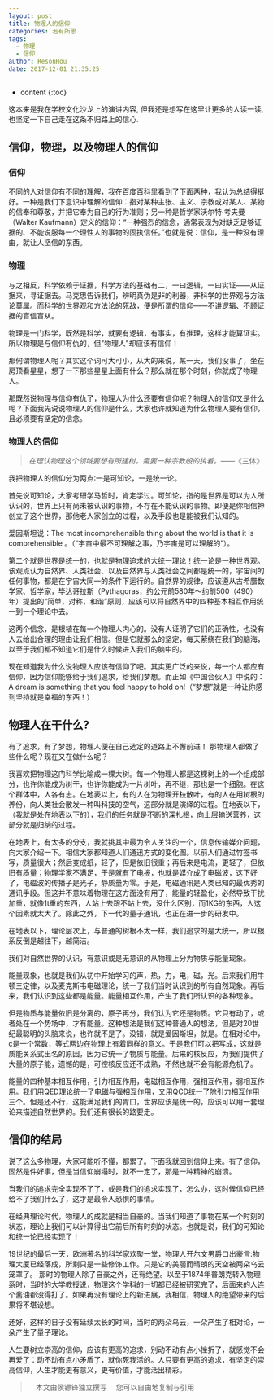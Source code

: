 ```yaml
---
layout: post
title: 物理人的信仰
categories: 若有所思
tags:
  - 物理
  - 信仰
author: ResonHou
date: 2017-12-01 21:35:25
---
```


* content
{:toc}

这本来是我在学校文化沙龙上的演讲内容, 但我还是想写在这里让更多的人读一读, 也坚定一下自己走在这条不归路上的信心.
<!-- more -->




## 信仰，物理，以及物理人的信仰

### 信仰

不同的人对信仰有不同的理解，我在百度百科里看到了下面两种，我认为总结得挺好。一种是我们下意识中理解的信仰：指对某种主张、主义、宗教或对某人、某物的信奉和尊敬，并把它奉为自己的行为准则；另一种是哲学家沃尔特·考夫曼（Walter Kaufmann）定义的信仰：“一种强烈的信念，通常表现为对缺乏足够证据的、不能说服每一个理性人的事物的固执信任。”也就是说：信仰，是一种没有理由，就让人坚信的东西。

### 物理

与之相反，科学依赖于证据，科学方法的基础有二，一曰逻辑，一曰实证——从证据来，寻证据去。马克思告诉我们，辨明真伪是非的利器，非科学的世界观与方法论莫属。而科学的世界观和方法论的死敌，便是所谓的信仰——不讲逻辑、不顾证据的盲信盲从。

物理是一门科学，既然是科学，就要有逻辑，有事实，有推理，这样才能算证实。所以物理是与信仰有仇的，但"物理人"却应该有信仰！

那何谓物理人呢？其实这个词可大可小，从大的来说，某一天，我们没事了，坐在房顶看星星，想了一下那些星星上面有什么？那么就在那个时刻，你就成了物理人。

那既然说物理与信仰有仇了，物理人为什么还要有信仰呢？物理人的信仰又是什么呢？下面我先说说物理人的信仰是什么，大家也许就知道为什么物理人要有信仰，且必须要有坚定的信念。

### 物理人的信仰

> *在理认物理这个领域要想有所建树，需要一种宗教般的执着。*——《三体》


我把物理人的信仰分为两点∶一是可知论，一是统一论。

首先说可知论，大家考研学马哲时，肯定学过。可知论，指的是世界是可以为人所认识的，世界上只有尚未被认识的事物，不存在不能认识的事物。即便是你相信神创立了这个世界，那他老人家创立的过程，以及手段也是能被我们认知的。

爱因斯坦说：The most incomprehensible thing about the world is that it is comprehensible 。（“宇宙中最不可理解之事，乃宇宙是可以理解的”）。

第二个就是世界是统一的，也就是物理追求的大统一理论！统一论是一种世界观。该观点认为自然界、人类社会、以及自然界与人类社会之间都是统一的，宇宙间的任何事物，都是在宇宙大同一的条件下运行的。自然界的规律，应该遵从古希腊数学家、哲学家，毕达哥拉斯（Pythagoras，约公元前580年～约前500（490）年）提出的“简单，对称，和谐”原则，应该可以将自然界中的四种基本相互作用统一到一个理论中去。

这两个信念，是根植在每一个物理人内心的。没有人证明了它们的正确性，也没有人去给出合理的理由让我们相信。但是它就那么的坚定，每天萦绕在我们的脑海，以至于我们都不知道它们是什么时候进入我们的脑中的。

现在知道我为什么说物理人应该有信仰了吧。其实更广泛的来说，每一个人都应有信仰，因为信仰能够给于我们追求，给我们梦想。而正如《中国合伙人》中说的：A dream is something that you feel happy to hold on!（“梦想”就是一种让你感到坚持就是幸福的东西！）

## 物理人在干什么?

有了追求，有了梦想，物理人便在自己选定的道路上不懈前进！ 那物理人都做了些什么呢？现在又在做什么呢？

我喜欢把物理这门科学比喻成一棵大树。每一个物理人都是这棵树上的一个组成部分，也许你能成为树干，也许你能成为一片树叶，再不继，那也是一个细胞。在这个群体中，人各有志。在地表以上，有的人在为物理开枝散叶，有的人在用树根的养份，向人类社会散发一种叫科技的空气，这部分就是演绎的过程。在地表以下，（我就是处在地表以下的），我们的任务就是不断的深扎根，向上层输送营养，这部分就是归纳的过程。

在地表上，有太多的分支，我就挑其中最为令人关注的一个，信息传输媒介问题，向大家介绍一下。相信大家都知道人们通迅方式的变化图。以前人们通过竹签书写，质量很大；然后变成纸，轻了，但是依旧很重；再后来是电流，更轻了，但依旧有质量；物理学家不满足，于是就有了电报，也就是媒介成了电磁波，这下好了，电磁波的传播子是光子，静质量为零。于是，电磁通讯是人类已知的最优秀的通讯手段。但这并不意味着物理在这方面没有用了，能量的轻盈化，必然导致干扰加重，就像1t重的东西，人站上去跟不站上去，没什么区别，而1KG的东西，人这个因素就太大了。除此之外，下一代的量子通讯，也正在进一步的研发中。

在地表以下，理论层次上，与普通的树根不太一样，我们追求的是大统一，所以根系反倒是越往下，越简洁。

我们对自然世界的认识，有意识或是无意识的从物理上分为物质与能量现象。

能量现象，也就是我们从初中开始学习的声，热，力，电，磁，光。后来我们用牛顿三定律，以及麦克斯韦电磁理论，统一了我们当时认识到的所有自然现象。再后来，我们认识到这些都是能量。能量相互作用，产生了我们所认识的各种现象。

但是物质与能量依旧是分离的，原子再分，我们认为它还是物质。它只有动了，或者处在一个势场中，才有能量。这种想法是我们这种普通人的想法，但是对20世纪最聪明的头脑来说，也许就不是了。没错，就是爱因斯坦，就是。在相对论中，c是一个常数，等式两边在物理上有着同样的意义。于是我们可以把写成，这就是质能关系式出名的原因，因为它统一了物质与能量。后来的核反应，为我们提供了大量的原子能，遗憾的是，可控核反应还不成熟，不然也就不会有能源危机了。

能量的四种基本相互作用，引力相互作用，电磁相互作用，强相互作用，弱相互作用。我们用QED理论统一了电磁与强相互作用，又用QCD统一了除引力相互作用三个。但是还不行，这能满足我们的胃口，世界应该是统一的，应该可以用一套理论来描述自然世界的。我们还有很长的路要走。

## 信仰的结局

说了这么多物理，大家可能听不懂，都累了。下面我就回到信仰上来。有了信仰，固然是件好事，但是当信仰崩塌时，就不一定了，那是一种精神的崩溃。

当我们的追求完全实现不了了，或是我们的追求实现了，怎么办，这时候信仰已经给不了我们什么了，这才是最令人恐惧的事情。

在经典理论时代，物理人的成就是相当自豪的。当我们知道了事物在某一个时刻的状态，理论上我们可以计算得出它前后所有时刻的状态。也就是说，我们的可知论和统一论已经实现了！

19世纪的最后一天，欧洲著名的科学家欢聚一堂，物理人开尔文男爵口出豪言:物理大厦已经落成，所剩只是一些修饰工作。只是它的美丽而晴朗的天空被两朵乌云笼罩了。
那时的物理人除了自豪之外，还有绝望。以至于1874年普朗克转入物理系时，当时的大学教授说，物理这个学科的一切都已经被研究完了，后面来的人连个酱油都没得打了。如果再没有理论上的新进展，我相信，物理人的绝望带来的后果将不堪设想。

还好，这样的日子没有延续太长的时间，当时的两朵乌云，一朵产生了相对论，一朵产生了量子理论。

人生要树立崇高的信仰，应该有更高的追求，别动不动有点小挫折了，就感觉不会再爱了：动不动有点小矛盾了，就你死我活的。人只要有更高的追求，有坚定的崇高信仰，人生才能更有意义，更有价值，才能活出精彩。

>　本文由侯镖锋独立撰写
>　您可以自由地复制与引用
